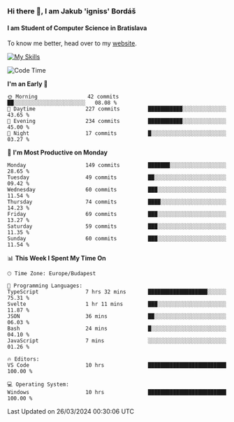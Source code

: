 ### Hi there 👋, I am Jakub 'igniss' Bordáš

#### I am Student of Computer Science in Bratislava
To know me better, head over to my [website](https://bordas.sk).

[![My Skills](https://skillicons.dev/icons?i=js,html,css,figma,svelte,java,kotlin,python,postgresql,typescript,nest,nodejs)](https://bordas.sk)


<!--START_SECTION:waka-->
![Code Time](http://img.shields.io/badge/Code%20Time-1%2C447%20hrs%203%20mins-blue)

**I'm an Early 🐤** 

```text
🌞 Morning                42 commits          ██░░░░░░░░░░░░░░░░░░░░░░░   08.08 % 
🌆 Daytime                227 commits         ███████████░░░░░░░░░░░░░░   43.65 % 
🌃 Evening                234 commits         ███████████░░░░░░░░░░░░░░   45.00 % 
🌙 Night                  17 commits          █░░░░░░░░░░░░░░░░░░░░░░░░   03.27 % 
```
📅 **I'm Most Productive on Monday** 

```text
Monday                   149 commits         ███████░░░░░░░░░░░░░░░░░░   28.65 % 
Tuesday                  49 commits          ██░░░░░░░░░░░░░░░░░░░░░░░   09.42 % 
Wednesday                60 commits          ███░░░░░░░░░░░░░░░░░░░░░░   11.54 % 
Thursday                 74 commits          ████░░░░░░░░░░░░░░░░░░░░░   14.23 % 
Friday                   69 commits          ███░░░░░░░░░░░░░░░░░░░░░░   13.27 % 
Saturday                 59 commits          ███░░░░░░░░░░░░░░░░░░░░░░   11.35 % 
Sunday                   60 commits          ███░░░░░░░░░░░░░░░░░░░░░░   11.54 % 
```


📊 **This Week I Spent My Time On** 

```text
🕑︎ Time Zone: Europe/Budapest

💬 Programming Languages: 
TypeScript               7 hrs 32 mins       ███████████████████░░░░░░   75.31 % 
Svelte                   1 hr 11 mins        ███░░░░░░░░░░░░░░░░░░░░░░   11.87 % 
JSON                     36 mins             ██░░░░░░░░░░░░░░░░░░░░░░░   06.03 % 
Bash                     24 mins             █░░░░░░░░░░░░░░░░░░░░░░░░   04.10 % 
JavaScript               7 mins              ░░░░░░░░░░░░░░░░░░░░░░░░░   01.26 % 

🔥 Editors: 
VS Code                  10 hrs              █████████████████████████   100.00 % 

💻 Operating System: 
Windows                  10 hrs              █████████████████████████   100.00 % 
```


 Last Updated on 26/03/2024 00:30:06 UTC
<!--END_SECTION:waka-->
